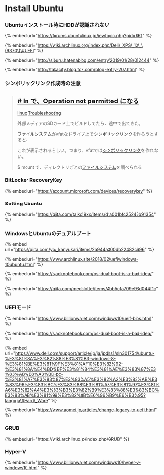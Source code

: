 # Install Ubuntu

### Ubuntuインストール時にHDDが認識されない

{% embed url="https://forums.ubuntulinux.jp/iewtopic.php?pid=661" %}

{% embed url="https://wiki.archlinux.org/index.php/Dell\_XPS\_13\_\(9370\)\#UEFI" %}

{% embed url="http://siburu.hatenablog.com/entry/2019/01/28/012444" %}

{% embed url="http://takacity.blog.fc2.com/blog-entry-207.html" %}



### シンボリックリンク作成時の注意

> ## [\# ln で、Operation not permitted になる](http://yellowarrow.hatenablog.com/entry/2015/04/27/200000)
>
> [linux](http://yellowarrow.hatenablog.com/archive/category/linux) [Troubleshooting](http://yellowarrow.hatenablog.com/archive/category/Troubleshooting)
>
> 外部メディアのSDカード上でビルドしてたら、途中で出てきた。
>
> [ファイルシステム](http://d.hatena.ne.jp/keyword/%A5%D5%A5%A1%A5%A4%A5%EB%A5%B7%A5%B9%A5%C6%A5%E0)がvfatなドライブ上で[シンボリックリンク](http://d.hatena.ne.jp/keyword/%A5%B7%A5%F3%A5%DC%A5%EA%A5%C3%A5%AF%A5%EA%A5%F3%A5%AF)を作ろうとすると、
>
> これが表示されるらしい。つまり、vfatでは[シンボリックリンク](http://d.hatena.ne.jp/keyword/%A5%B7%A5%F3%A5%DC%A5%EA%A5%C3%A5%AF%A5%EA%A5%F3%A5%AF)を作れない。
>
> $ mount で、ディレクトリごとの[ファイルシステム](http://d.hatena.ne.jp/keyword/%A5%D5%A5%A1%A5%A4%A5%EB%A5%B7%A5%B9%A5%C6%A5%E0)を調べられる





### BitLocker RecoveryKey

{% embed url="https://account.microsoft.com/devices/recoverykey" %}



### Setting Ubuntu

{% embed url="https://qiita.com/taiko19xx/items/d1a001bfc25245b91354" %}





### WindowsとUbuntuのデュアルブート

{% embed url="https://qiita.com/yo\_kanyukari/items/2a944a300db22482c696" %}

{% embed url="https://www.archlinux.site/2018/02/uefiwindows-10ubuntu.html" %}

{% embed url="https://slacknotebook.com/os-dual-boot-is-a-bad-idea/" %}

{% embed url="https://qiita.com/medalotte/items/4bb5cfa709e93d044f1c" %}





### UEFIモード

{% embed url="https://www.billionwallet.com/windows10/ueif-bios.html" %}

{% embed url="https://slacknotebook.com/os-dual-boot-is-a-bad-idea/" %}

{% embed url="https://www.dell.com/support/article/jp/ja/jpdhs1/sln301754/ubuntu-%E3%81%8A%E3%82%88%E3%81%B3-windows-8-%E3%81%BE%E3%81%9F%E3%81%AF10%E3%82%92-%E3%81%8A%E4%BD%BF%E3%81%84%E3%81%AE%E3%83%87%E3%83%AB%E8%A3%BD-pc-%E3%81%A7%E3%83%87%E3%83%A5%E3%82%A2%E3%83%AB%E3%83%96%E3%83%BC%E3%83%88%E3%81%A8%E3%81%97%E3%81%A6%E3%82%A4%E3%83%B3%E3%82%B9%E3%83%88%E3%83%BC%E3%83%AB%E3%81%99%E3%82%8B%E6%96%B9%E6%B3%95?lang=ja\#Hard\_Ware" %}



{% embed url="https://www.aomei.jp/articles/change-legacy-to-uefi.html" %}



### GRUB

{% embed url="https://wiki.archlinux.jp/index.php/GRUB" %}



### Hyper-V

{% embed url="https://www.billionwallet.com/windows10/hyper-v-windows10.html" %}





